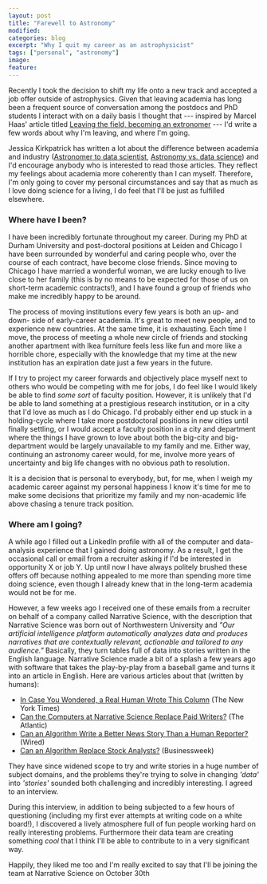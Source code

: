 ```yaml
---
layout: post
title: "Farewell to Astronomy"
modified:
categories: blog
excerpt: "Why I quit my career as an astrophysicist"
tags: ["personal", "astronomy"]
image:
feature:
---
```


Recently I took the decision to shift my life onto a new track and accepted a job offer outside of astrophysics.  Given that leaving academia has long been a frequent source of conversation among the postdocs and PhD students I interact with on a daily basis I thought that --- inspired by Marcel Haas' article titled [Leaving the field, becoming an extronomer](https://www.marcelhaas.com/index.php/2018/03/30/leaving-the-field-becoming-an-extronomer/) --- I'd write a few words about why I'm leaving, and where I'm going.

Jessica Kirkpatrick has written a lot about the difference between academia and industry ([Astronomer to data scientist](https://womeninastronomy.blogspot.com/2013/01/datascience.html#more), [Astronomy vs. data science](https://womeninastronomy.blogspot.com/2013/01/astroVdatascience.html)) and I'd encourage anybody who is interested to read those articles.  They reflect my feelings about academia more coherently than I can myself.  Therefore, I'm only going to cover my personal circumstances and say that as much as I love doing science for a living, I do feel that I'll be just as fulfilled elsewhere.

### Where have I been?

I have been incredibly fortunate throughout my career.   During my PhD at Durham University and post-doctoral positions at Leiden and Chicago I have been surrounded by wonderful and caring people who, over the course of each contract, have become close friends.  Since moving to Chicago I have married a wonderful woman, we are lucky enough to live close to her family (this is by no means to be expected for those of us on short-term academic contracts!), and I have found a group of friends who make me incredibly happy to be around.

The process of moving institutions every few years is both an up- and down- side of early-career academia.  It's great to meet new people, and to experience new countries.  At the same time, it is exhausting.  Each time I move, the process of meeting a whole new circle of friends and stocking another apartment with Ikea furniture feels less like fun and more like a horrible chore, especially with the knowledge that my time at the new institution has an expiration date just a few years in the future.

If I try to project my career forwards and objectively place myself next to others who would be competing with me for jobs, I do feel like I would likely be able to find _some sort_ of faculty position.  However, it is unlikely that I'd be able to land something at a prestigious research institution, or in a city that I'd love as much as I do Chicago.  I'd probably either end up stuck in a holding-cycle where I take more postdoctoral positions in new cities until finally settling, or I would accept a faculty position in a city and department where the things I have grown to love about both the big-city and big-department would be largely unavailable to my family and me.  Either way, continuing an astronomy career would, for me, involve more years of uncertainty and big life changes with no obvious path to resolution.

It is a decision that is personal to everybody, but, for me, when I weigh my academic career against my personal happiness I know it's time for me to make some decisions that prioritize my family and my non-academic life above chasing a tenure track position.

### Where am I going?

A while ago I filled out a LinkedIn profile with all of the computer and data-analysis experience that I gained doing astronomy.  As a result, I get the occasional call or email from a recruiter asking if I'd be interested in opportunity X or job Y.  Up until now I have always politely brushed these offers off because nothing appealed to me more than spending more time doing science, even though I already knew that in the long-term academia would not be for me.

However, a few weeks ago I received one of these emails from a recruiter on behalf of a company called Narrative Science, with the description that Narrative Science was born out of Northwestern University and _"Our artificial intelligence platform automatically analyzes data and produces narratives that are contextually relevant, actionable and tailored to any audience."_  Basically, they turn tables full of data into stories written in the English language.  Narrative Science made a bit of a splash a few years ago with software that takes the play-by-play from a baseball game and turns it into an article in English.  Here are various articles about that (written by humans):

*   [In Case You Wondered, a Real Human Wrote This Column](https://www.nytimes.com/2011/09/11/business/computer-generated-articles-are-gaining-traction.html?pagewanted=all&_r=0) (The New York Times)
*   [Can the Computers at Narrative Science Replace Paid Writers?](https://www.theatlantic.com/entertainment/archive/2012/04/can-the-computers-at-narrative-science-replace-paid-writers/255631/) (The Atlantic)
*   [Can an Algorithm Write a Better News Story Than a Human Reporter?](https://www.wired.com/gadgetlab/2012/04/can-an-algorithm-write-a-better-news-story-than-a-human-reporter/all/) (Wired)
*   [Can an Algorithm Replace Stock Analysts?](https://www.businessweek.com/articles/2013-07-12/can-an-algorithm-replace-stock-analysts?__hstc=173523388.7373ae052586e7038d56528c60e34926.1374014113522.1374531684733.1374534068177.5&__hssc=173523388.3.1374534068177#r=hpt-ls) (Businessweek)

They have since widened scope to try and write stories in a huge number of subject domains, and the problems they're trying to solve in changing _'data'_ into _'stories'_ sounded both challenging and incredibly interesting.  I agreed to an interview.

During this interview, in addition to being subjected to a few hours of questioning (including my first ever attempts at writing code on a white board!), I discovered a lively atmosphere full of fun people working hard on really interesting problems.  Furthermore their data team are creating something _cool_ that I think I'll be able to contribute to in a very significant way.

Happily, they liked me too and I'm really excited to say that I'll be joining the team at Narrative Science on October 30th
